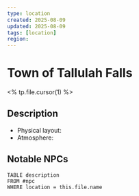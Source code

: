 ```yaml
---
type: location
created: 2025-08-09
updated: 2025-08-09
tags: [location]
region: 
---
```


# Town of Tallulah Falls

<% tp.file.cursor(1) %>

## Description
- Physical layout:  
- Atmosphere:  

## Notable NPCs
```dataview
TABLE description
FROM #npc
WHERE location = this.file.name
